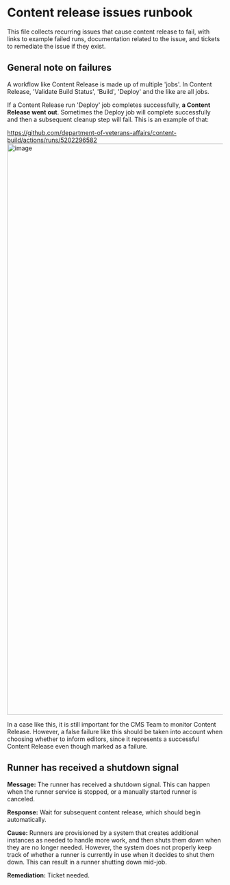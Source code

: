# Content release issues runbook

This file collects recurring issues that cause content release to fail, with links to example failed runs, documentation related to the issue, and tickets to remediate the issue if they exist.

## General note on failures
A workflow like Content Release is made up of multiple 'jobs'. In Content Release, 'Validate Build Status', 'Build', 'Deploy' and the like are all jobs.

If a Content Release run 'Deploy' job completes successfully, **a Content Release went out**. Sometimes the Deploy job will complete successfully and then a subsequent cleanup step will fail. This is an example of that:

https://github.com/department-of-veterans-affairs/content-build/actions/runs/5202296582
<img width="1333" alt="image" src="https://github.com/department-of-veterans-affairs/content-build/assets/203623/c8f50b8a-bfda-4c24-ac8d-f7bb3f838938">

In a case like this, it is still important for the CMS Team to monitor Content Release. However, a false failure like this should be taken into account when choosing whether to inform editors, since it represents a successful Content Release even though marked as a failure.

## Runner has received a shutdown signal

**Message:** The runner has received a shutdown signal. This can happen when the runner service is stopped, or a manually started runner is canceled.

**Response:** Wait for subsequent content release, which should begin automatically. 

**Cause:** Runners are provisioned by a system that creates additional instances as needed to handle more work, and then shuts them down when they are no longer needed. However, the system does not properly keep track of whether a runner is currently in use when it decides to shut them down. This can result in a runner shutting down mid-job.

**Remediation:** Ticket needed.
